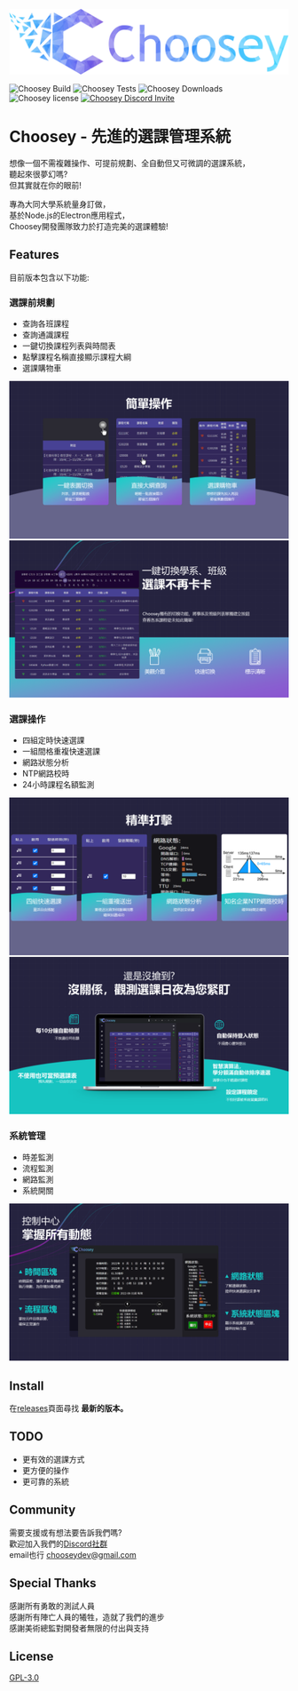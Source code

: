 <p align="center">
    <img src="src/icon/logoWithName.png">
    <br/>
</p>

![Choosey Build](https://img.shields.io/badge/build-passing-successimportant)
![Choosey Tests](https://img.shields.io/badge/passed%20tests-18-success)
![Choosey Downloads](https://img.shields.io/github/downloads/jerry88897/Choosey/total?color=success)
![Choosey license](https://img.shields.io/github/license/jerry88897/Choosey)
[![Choosey Discord Invite](https://img.shields.io/discord/1002608305220362412?color=%237289DA&label=chat&logo=discord&logoColor=white)](https://discord.gg/29AbBJ48Hk)
# Choosey - 先進的選課管理系統


想像一個不需複雜操作、可提前規劃、全自動但又可微調的選課系統，<br />
聽起來很夢幻嗎?<br />
但其實就在你的眼前!

專為大同大學系統量身訂做，<br />
基於Node.js的Electron應用程式，<br />
Choosey開發團隊致力於打造完美的選課體驗!

## Features
目前版本包含以下功能:

### 選課前規劃
* 查詢各班課程
* 查詢通識課程
* 一鍵切換課程列表與時間表
* 點擊課程名稱直接顯示課程大綱
* 選課購物車
<p align="center">
    <img src="READMEimg/f1.png">
    <br/>
    <img src="READMEimg/f2.png">
</p>

### 選課操作
* 四組定時快速選課
* 一組間格重複快速選課
* 網路狀態分析
* NTP網路校時
* 24小時課程名額監測

<p align="center">
    <img src="READMEimg/f3.png">
    <br/>
    <img src="READMEimg/f4.png">
</p>

### 系統管理
* 時差監測
* 流程監測
* 網路監測
* 系統開關

<p align="center">
    <img src="READMEimg/f5.png">
</p>

## Install
在[releases](https://github.com/jerry88897/Choosey/releases)頁面尋找 **最新的版本。**
## TODO
* 更有效的選課方式
* 更方便的操作
* 更可靠的系統
## Community
需要支援或有想法要告訴我們嗎?<br />
歡迎加入我們的[Discord社群](https://discord.gg/29AbBJ48Hk)<br />
email也行 chooseydev@gmail.com
## Special Thanks
感謝所有勇敢的測試人員<br />
感謝所有陣亡人員的犧牲，造就了我們的進步<br />
感謝美術總監對開發者無限的付出與支持
## License
[GPL-3.0](https://github.com/jerry88897/Choosey/blob/main/LICENSE)
